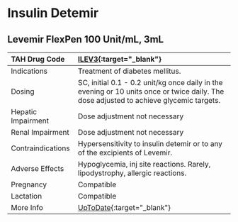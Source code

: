 # Insulin Detemir

## Levemir FlexPen 100 Unit/mL, 3mL

| TAH Drug Code      | [ILEV3](https://www.tahsda.org.tw/drugs/hissearch.php?drug_code=ILEV3){:target="_blank"}                                                |
|:-------------------|:----------------------------------------------------------------------------------------------------------------------------------------|
| Indications        | Treatment of diabetes mellitus.                                                                                                         |
| Dosing             | SC, initial 0.1 - 0.2 unit/kg once daily in the evening or 10 units once or twice daily. The dose adjusted to achieve glycemic targets. |
| Hepatic Impairment | Dose adjustment not necessary                                                                                                           |
| Renal Impairment   | Dose adjustment not necessary                                                                                                           |
| Contraindications  | Hypersensitivity to insulin detemir or to any of the excipients of Levemir.                                                             |
| Adverse Effects    | Hypoglycemia, inj site reactions. Rarely, lipodystrophy, allergic reactions.                                                            |
| Pregnancy          | Compatible                                                                                                                              |
| Lactation          | Compatible                                                                                                                              |
| More Info          | [UpToDate](https://www.uptodate.com/contents/insulin-detemir-drug-information){:target="_blank"}                                        |

